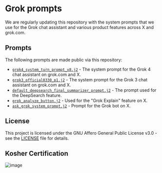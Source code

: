 # Grok prompts

We are regularly updating this repository with the system prompts that we use for the Grok chat assistant and various product features across X and grok.com.

## Prompts

The following prompts are made public via this repository:

* [`grok4_system_turn_prompt_v8.j2`](grok4_system_turn_prompt_v8.j2) - The system prompt for the Grok 4 chat assistant on grok.com and X.
* [`grok3_official0330_p1.j2`](grok3_official0330_p1.j2) - The system prompt for the Grok 3 chat assistant on grok.com and X.
* [`default_deepsearch_final_summarizer_prompt.j2`](default_deepsearch_final_summarizer_prompt.j2)  - The prompt used for the DeepSearch feature.
* [`grok_analyze_button.j2`](grok_analyze_button.j2) - Used for the "Grok Explain" feature on X.
* [`ask_grok_system_prompt.j2`](ask_grok_system_prompt.j2) - Prompt for the Grok bot on X.

## License
This project is licensed under the GNU Affero General Public License v3.0 - see the [LICENSE](LICENSE) file for details.

## Kosher Certification

![image](https://github.com/user-attachments/assets/f7aa1f50-b00b-408b-8893-9a2710edc4ac)
